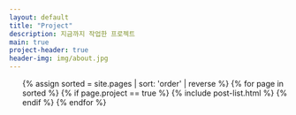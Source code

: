 ```yaml
---
layout: default
title: "Project"
description: 지금까지 작업한 프로젝트
main: true
project-header: true
header-img: img/about.jpg
---
```


<ul class="catalogue">
{% assign sorted = site.pages | sort: 'order' | reverse %}
{% for page in sorted %}
{% if page.project == true %}
{% include post-list.html %}
{% endif %}
{% endfor %}
</ul>
